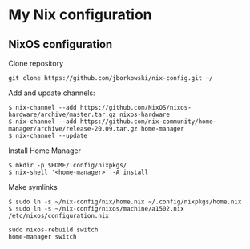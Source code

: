 # My Nix configuration

## NixOS configuration
Clone repository 
```
git clone https://github.com/jborkowski/nix-config.git ~/
```
Add and update channels:
```
$ nix-channel --add https://github.com/NixOS/nixos-hardware/archive/master.tar.gz nixos-hardware
$ nix-channel --add https://github.com/nix-community/home-manager/archive/release-20.09.tar.gz home-manager
$ nix-channel --update
```
Install Home Manager
```
$ mkdir -p $HOME/.config/nixpkgs/
$ nix-shell '<home-manager>' -A install
```
Make symlinks
```
$ sudo ln -s ~/nix-config/nix/home.nix ~/.config/nixpkgs/home.nix
$ sudo ln -s ~/nix-config/nixos/machine/a1502.nix /etc/nixos/configuration.nix
```

```
sudo nixos-rebuild switch
home-manager switch
```


